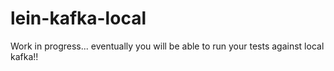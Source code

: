 # lein-kafka-local

Work in progress... eventually you will be able to run your tests against local kafka!!
